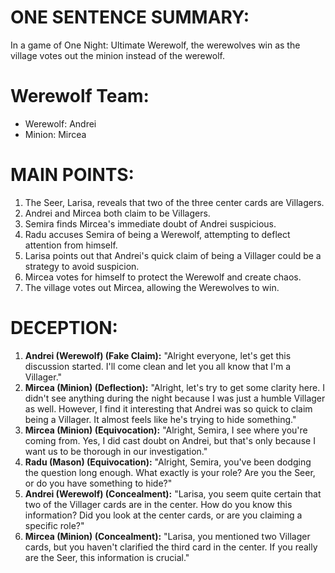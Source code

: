 # ONE SENTENCE SUMMARY:
In a game of One Night: Ultimate Werewolf, the werewolves win as the village votes out the minion instead of the werewolf.

# Werewolf Team:
- Werewolf: Andrei
- Minion: Mircea

# MAIN POINTS:
1. The Seer, Larisa, reveals that two of the three center cards are Villagers.
2. Andrei and Mircea both claim to be Villagers.
3. Semira finds Mircea's immediate doubt of Andrei suspicious.
4. Radu accuses Semira of being a Werewolf, attempting to deflect attention from himself.
5. Larisa points out that Andrei's quick claim of being a Villager could be a strategy to avoid suspicion.
6. Mircea votes for himself to protect the Werewolf and create chaos.
7. The village votes out Mircea, allowing the Werewolves to win.

# DECEPTION:
1. **Andrei (Werewolf) (Fake Claim):** "Alright everyone, let's get this discussion started. I'll come clean and let you all know that I'm a Villager."
2. **Mircea (Minion) (Deflection):** "Alright, let's try to get some clarity here. I didn't see anything during the night because I was just a humble Villager as well. However, I find it interesting that Andrei was so quick to claim being a Villager. It almost feels like he's trying to hide something."
3. **Mircea (Minion) (Equivocation):** "Alright, Semira, I see where you're coming from. Yes, I did cast doubt on Andrei, but that's only because I want us to be thorough in our investigation."
4. **Radu (Mason) (Equivocation):** "Alright, Semira, you've been dodging the question long enough. What exactly is your role? Are you the Seer, or do you have something to hide?"
5. **Andrei (Werewolf) (Concealment):** "Larisa, you seem quite certain that two of the Villager cards are in the center. How do you know this information? Did you look at the center cards, or are you claiming a specific role?"
6. **Mircea (Minion) (Concealment):** "Larisa, you mentioned two Villager cards, but you haven't clarified the third card in the center. If you really are the Seer, this information is crucial."
